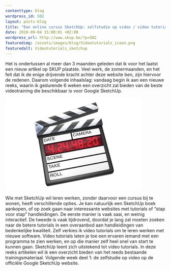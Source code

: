 ```yaml
--- 
contenttype: blog
wordpress_id: 502
layout: posts-blog
title: "Een online cursus SketchUp: zelfstudie op video / video tutorials"
date: 2010-09-04 15:00:01 +02:00
wordpress_url: http://www.skup.be/?p=502
featuredimg: /assets/images/blog/Videotutorials_icoon.png
featuredalt: Videotutorials_sketchup
---
```

Het is ondertussen al meer dan 3 maanden geleden dat ik voor het laatst
een nieuw artikel op SKUP plaatste. Veel werk, de zomermaanden, en het
feit dat ik de enige drijvende kracht achter deze website ben, zijn
hiervoor de redenen. Daarom volgende inhaalslag: vandaag begin ik aan
een nieuwe reeks, waarin ik gedurende 6 weken een overzicht zal bieden
van de beste videotraining die beschikbaar is voor Google SketchUp.

![Videotutorials-sketchup][]

Wie met SketchUp wil leren werken, zonder daarvoor een cursus bij te
wonen, heeft verschillende opties. Je kan natuurlijk een SketchUp boek
aankopen, of op zoek gaan naar interessante websites met tutorials of
“stap voor stap” handleidingen. De eerste manier is vaak saai, en weinig
interactief. De tweede is vaak tijdrovend, doordat je lang zal moeten
zoeken naar de betere tutorials in een overaanbod aan handleidingen van
bedenkelijke kwaliteit. Zelf verkies ik video tutorials om te leren
werken met nieuwe software. Video tutorials laten je toe een ervaren
iemand met een programma te zien werken, en op die manier zelf heel snel
van start te kunnen gaan. SketchUp leent zich uitstekend tot video
tutorials. In deze reeks artikelen wil ik een overzicht bieden van het
reeds bestaande trainingsmateriaal. Volgende week deel 1: de zelfstudie
op video op de officiële Google SketchUp website.

[Videotutorials-sketchup]: /assets/images/blog/Videotutorials_icoon.png "Videotutorials_sketchup"

